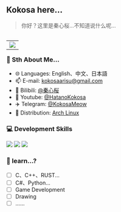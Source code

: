 ## Kokosa here...
>你好？这里是秦心桜...不知道说什么呢...
<table frame='void' align='right'>
<tr><td><img src="https://github-readme-stats.vercel.app/api?username=hatanokokosa&locale=cn&line_height=33&show_icons=true&hide=&theme=dark&rank_icon=default" /></td></tr>
</table>

### 🎉 Sth About Me...
-  🌐 Languages: English、中文、日本語
-  📫 E-mail: kokosaarisu@gmail.com
-  📱 Bilibili: [@秦心桜](https://space.bilibili.com/3546660854565061)
-  📱 Youtube: [@HatanoKokosa](https://www.youtube.com/@HatanoKokosa)
-  ✈️ Telegram: [@KokosaMeow](https://t.me/KokosaMeow)
-  🐧 Distribution: [Arch Linux](https://archlinux.org/)

### 💻 Development Skills  
![](https://img.shields.io/badge/HTML-239120?style=for-the-badge&logo=html5&logoColor=white)
![](https://img.shields.io/badge/CSS-239120?&style=for-the-badge&logo=css3&logoColor=white)
![](https://img.shields.io/badge/JavaScript-F7DF1E?style=for-the-badge&logo=javascript&logoColor=black)

### 🤔 learn...?
- [ ] C、C++、RUST...
- [ ] C#、Python...
- [ ] Game Development
- [ ] Drawing
- [ ] ......
